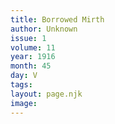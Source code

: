 ```yaml
---
title: Borrowed Mirth
author: Unknown
issue: 1
volume: 11
year: 1916
month: 45
day: V
tags:
layout: page.njk
image:
---
```



